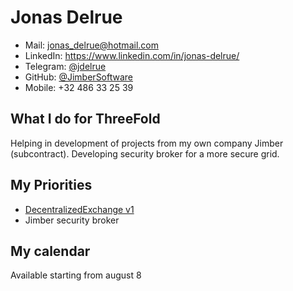 # Jonas Delrue

* Mail: <a href="jonas_delrue@hotmail.com">jonas_delrue@hotmail.com</a>
* LinkedIn: https://www.linkedin.com/in/jonas-delrue/
* Telegram: [@jdelrue](https://t.me/jdelrue)
* GitHub: [@JimberSoftware](https://github.com/JimberSoftware)
* Mobile: +32 486 33 25 39


## What I do for ThreeFold
Helping in development of projects from my own company Jimber (subcontract). Developing security broker for a more secure grid.

## My Priorities
- [DecentralizedExchange v1](https://github.com/JimberSoftware/DecentralizedExchange/blob/master/README.md)
- Jimber security broker

## My calendar
Available starting from august 8

